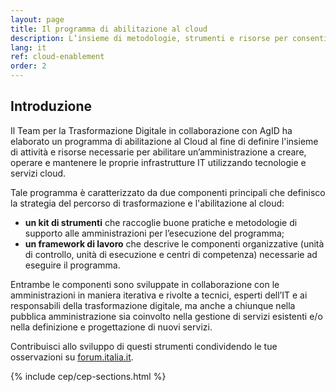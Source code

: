 ```yaml
---
layout: page
title: Il programma di abilitazione al cloud
description: L’insieme di metodologie, strumenti e risorse per consentire alle amministrazioni di trasformare i propri servizi utilizzando le tecnologie di cloud computing.
lang: it
ref: cloud-enablement
order: 2
---
```


## Introduzione

Il Team per la Trasformazione Digitale in collaborazione con AgID ha elaborato un programma di
abilitazione al Cloud al fine di definire l'insieme di attività e risorse necessarie
per abilitare un’amministrazione a creare, operare e mantenere le proprie infrastrutture IT 
utilizzando tecnologie e servizi cloud.

Tale programma è caratterizzato da due componenti 
principali che definisco la strategia del percorso di trasformazione e l'abilitazione al cloud:

- **un kit di strumenti** che raccoglie  buone pratiche e metodologie di supporto alle
  amministrazioni per l’esecuzione del programma;
- **un framework di lavoro** che descrive le componenti organizzative (unità di
  controllo, unità di esecuzione e centri di competenza)  necessarie ad
  eseguire il programma.

Entrambe le componenti sono sviluppate in collaborazione con le 
amministrazioni in maniera iterativa e rivolte a tecnici, esperti dell’IT e ai
responsabili della trasformazione digitale, ma anche a chiunque nella
pubblica amministrazione sia coinvolto nella gestione di servizi esistenti e/o
nella definizione e progettazione di nuovi servizi.

Contribuisci allo sviluppo di questi strumenti condividendo le tue osservazioni su
[forum.italia.it](https://forum.italia.it/c/piano-triennale/data-center-e-cloud).


{% include cep/cep-sections.html %}


